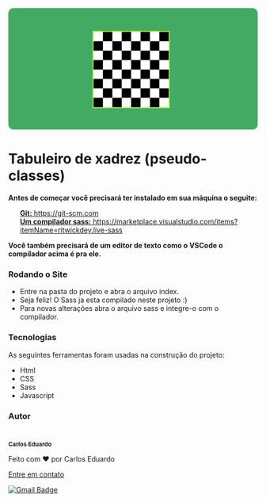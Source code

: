 <kbd>
<img src="./img/image-project.png" style="border-radius: 10px">
</kbd>
<br>
<h1>Tabuleiro de xadrez (pseudo-classes)</h1>
<p style="font-weight: bold">Antes de começar você precisará ter instalado em sua máquina o seguite:</p>
<ul>
    <a href="https://git-scm.com"><span style="font-weight: bold">Git:</span> https://git-scm.com</a>
    <br>
    <a href="https://marketplace.visualstudio.com/items?itemName=ritwickdey.live-sass"><span style="font-weight: bold">Um compilador sass:</span> https://marketplace.visualstudio.com/items?itemName=ritwickdey.live-sass</a>    
    <br>
</ul>

<p style="font-weight: bold">Você também precisará de um editor de texto como o VSCode o compilador acima é pra ele.</p>

### Rodando o Site

<ul>
    <li>Entre na pasta do projeto e abra o arquivo index.</li>
    <li>Seja feliz! O Sass ja esta compilado neste projeto :)</li>
    <li>Para novas alterações abra o arquivo sass e integre-o com o compilador.</li>
</ul>

### Tecnologias

<p>As seguintes ferramentas foram usadas na construção do projeto:</p>
<ul>
    <li>Html</li>
    <li>CSS</li>
    <li>Sass</li>
    <li>Javascript</li>
</ul>

### Autor

<a href="">
 <img style="border-radius: 50%;" src="https://avatars.githubusercontent.com/u/50811913?s=460&u=e1c04894465fe053a294c52018828a33e47d1dd4&v=4" width="100px;" alt=""/>
 <br />
 <sub><b>Carlos Eduardo</b></sub></a>


Feito com ❤️ por Carlos Eduardo

<a href="mailto:carloseduardodiasbatista@gmail.com">Entre em contato</a>

[![Gmail Badge](https://img.shields.io/badge/-carloseduardodiasbatista@gmail.com-c14438?style=flat-square&logo=Gmail&logoColor=white&link=mailto:carloseduardodiasbatista@gmail.com)](mailto:carloseduardodiasbatista@gmail.com)
